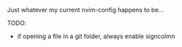 Just whatever my current nvim-config happens to be...

TODO:
- if opening a file in a git folder, always enable signcolmn
